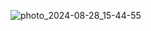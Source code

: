 ![photo_2024-08-28_15-44-55](https://github.com/user-attachments/assets/0ff96873-de87-4076-95c0-06d01dbafbbb)
